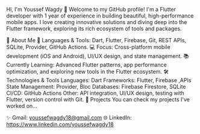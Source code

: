Hi, I'm Youssef Wagdy 👋
Welcome to my GitHub profile! I'm a Flutter developer with 1 year of experience in building beautiful, high-performance mobile apps. I love creating innovative solutions and diving deep into the Flutter framework, exploring its rich ecosystem of tools and packages.

🚀 About Me
🔧 Languages & Tools: Dart, Flutter, Firebase, Git, REST APIs, SQLite, Provider, GitHub Actions.
💻 Focus: Cross-platform mobile development (iOS and Android), UI/UX design, and state management.
📚 Currently Learning: Advanced Flutter patterns, app performance optimization, and exploring new tools in the Flutter ecosystem.
🛠️ Technologies & Tools
Languages: Dart
Frameworks: Flutter, Firebase ,APIs
State Management: Provider, Bloc
Databases: Firebase Firestore, SQLite
CI/CD: GitHub Actions
Other: API integration, UI/UX design, testing with Flutter, version control with Git.
💼 Projects
You can check my projects I've worked on...

✨ Gmail: youssefwagdy18@gmail.com
🌐 LinkedIn: https://www.linkedin.com/youssefwagdy18
